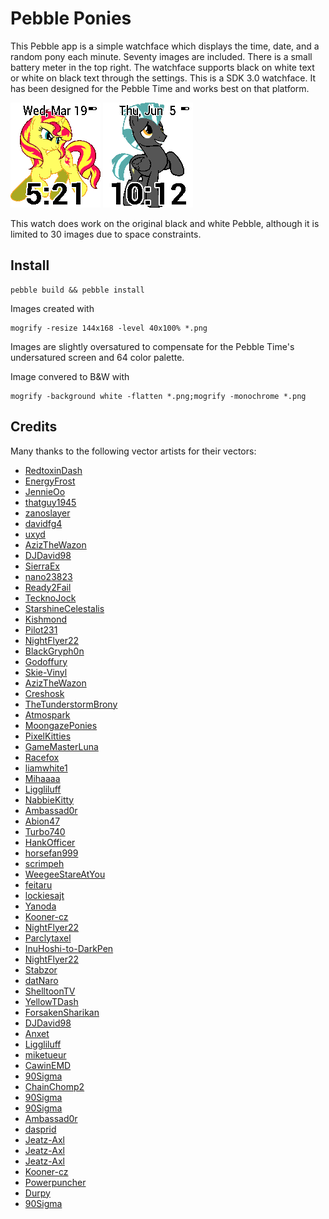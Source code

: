 Pebble Ponies
=============

This Pebble app is a simple watchface which displays the time, date, and a random pony each minute. Seventy images are included.
There is a small battery meter in the top right. The watchface supports black on white text or white on black text through the settings.
This is a SDK 3.0 watchface. It has been designed for the Pebble Time and works best on that platform.

![](https://raw.githubusercontent.com/davidfg4/pebble-ponies/master/screenshot01.png "Screenshot 1")
![](https://raw.githubusercontent.com/davidfg4/pebble-ponies/master/screenshot02.png "Screenshot 2")

This watch does work on the original black and white Pebble, although it is limited to 30 images due to space constraints.

Install
-------

```
pebble build && pebble install
```

Images created with
```
mogrify -resize 144x168 -level 40x100% *.png
```
Images are slightly oversatured to compensate for the Pebble Time's undersatured screen and 64 color palette.

Image convered to B&W with
```
mogrify -background white -flatten *.png;mogrify -monochrome *.png
```

Credits
-------

Many thanks to the following vector artists for their vectors:
* [RedtoxinDash](http://redtoxindash.deviantart.com/art/A-Dash-of-adorable-381915154)
* [EnergyFrost](http://energyfrost.deviantart.com/art/Applejack-362275674)
* [JennieOo](http://jennieoo.deviantart.com/art/Balloons-326256424)
* [thatguy1945](http://thatguy1945.deviantart.com/art/Fluttershy-is-umm-ready-355125933)
* [zanoslayer](http://izanoslayer.deviantart.com/art/Pissed-Rarity-325009559)
* [davidfg4](http://davidfg4.deviantart.com/art/Rainbow-Dash-Flying-415111595)
* [uxyd](http://uxyd.deviantart.com/art/Rarity-329826115)
* [AzizTheWazon](http://azizthewazon.deviantart.com/art/Twi-437490296)
* [DJDavid98](http://djdavid98.deviantart.com/art/Twilight-pondering-S04E23-451539015)
* [SierraEx](http://sierraex.deviantart.com/art/Berry-Punch-Sleeping-244895376)
* [nano23823](http://nano23823.deviantart.com/art/Blossomforth-can-t-see-450405312)
* [Ready2Fail](http://ready2fail.deviantart.com/art/Vector-Spitfire-in-Uniform-404869508)
* [TecknoJock](http://tecknojock.deviantart.com/art/Spitfire-208286741)
* [StarshineCelestalis](http://starshinecelestalis.deviantart.com/art/Soarin-Royal-Wedding-Vector-295757052)
* [Kishmond](http://kishmond.deviantart.com/art/Braeburn-1-207192020)
* [Pilot231](http://pilot231.deviantart.com/art/Princess-Celestia-543173725)
* [NightFlyer22](http://nightflyer22.deviantart.com/art/You-can-t-get-away-from-your-own-shadow-533039435)
* [BlackGryph0n](http://blackgryph0n.deviantart.com/art/Cheerilee-is-not-amused-268803188)
* [Godoffury](http://godoffury.deviantart.com/art/Queen-Chrysalis-443024992)
* [Skie-Vinyl](http://skie-vinyl.deviantart.com/art/Cloudchaser-437322873)
* [AzizTheWazon](http://azizthewazon.deviantart.com/art/S02E22-Flitter-307896268)
* [Creshosk](http://creshosk.deviantart.com/art/Sad-Eyed-Apple-Bloom-245293300)
* [TheTunderstormBrony](http://thetunderstormbrony.deviantart.com/art/Babs-Seed-chalange-339926448)
* [Atmospark](http://atmospark.deviantart.com/art/Scoots-is-Oh-So-Happy-315644758)
* [MoongazePonies](http://moongazeponies.deviantart.com/art/Sweetie-Belle-being-adorable-204345679)
* [PixelKitties](http://pixelkitties.deviantart.com/art/Coco-Pommel-is-Best-Pony-Next-to-Trixie-of-course-424650960)
* [GameMasterLuna](http://gamemasterluna.deviantart.com/art/Minuette-Colgate-439057811)
* [Racefox](http://racefox.deviantart.com/art/That-s-mine-418520769)
* [liamwhite1](http://liamwhite1.deviantart.com/art/AREN-T-I-FLYING-YET-459239423)
* [Mihaaaa](http://mihaaaa.deviantart.com/art/Doctor-Whooves-singing-214577524)
* [Liggliluff](http://liggliluff.deviantart.com/art/Golden-Harvest-Happy-Pose-280227756)
* [NabbieKitty](http://nabbiekitty.deviantart.com/art/Discord-336587397)
* [Ambassad0r](http://ambassad0r.deviantart.com/art/Night-Glider-518678939)
* [Abion47](http://abion47.deviantart.com/art/Double-Diamond-Skiier-527011500)
* [Turbo740](http://turbo740.deviantart.com/art/Gilda-318173491)
* [HankOfficer](http://hankofficer.deviantart.com/art/Lightning-Dust-is-ready-SVG-368971308)
* [horsefan999](http://horsefan999.deviantart.com/art/Lyra-Vector-393338305)
* [scrimpeh](http://scrimpeh.deviantart.com/art/Bon-Bon-Vector-293112895)
* [WeegeeStareAtYou](http://weegeestareatyou.deviantart.com/art/Maud-Pie-Vector-448657631)
* [feitaru](http://feitaru.deviantart.com/art/Pound-Cake-Season-2-Poster-333299673)
* [lockiesajt](http://lockiesajt.deviantart.com/art/Nurse-Redheart-279781767)
* [Yanoda](http://yanoda.deviantart.com/art/Eww-Tulips-334763790)
* [Kooner-cz](http://kooner-cz.deviantart.com/art/Octavia-Classy-258205887)
* [NightFlyer22](http://nightflyer22.deviantart.com/art/DJ-Vinyl-Scratch-Vector-527607352)
* [Parclytaxel](http://parclytaxel.deviantart.com/art/8-2-Millimetres-From-Lead-Shot-398864435)
* [InuHoshi-to-DarkPen](http://inuhoshi-to-darkpen.deviantart.com/art/Cadance-358563694)
* [NightFlyer22](http://nightflyer22.deviantart.com/art/Starlight-Glimmer-wants-you-524753459)
* [Stabzor](http://stabzor.deviantart.com/art/Sunset-Shimmer-386168631)
* [datNaro](http://datnaro.deviantart.com/art/Trixie-258517382)
* [ShelltoonTV](http://shelltoontv.deviantart.com/art/Zecora-201202325)
* [YellowTDash](http://yellowtdash.deviantart.com/art/allie-way-opened-eyes-269133452)
* [ForsakenSharikan](http://forsakensharikan.deviantart.com/art/Amethyst-Star-Shopping-298670444)
* [DJDavid98](http://djdavid98.deviantart.com/art/Apple-Fritter-staring-into-your-soul-513906995)
* [Anxet](http://anxet.deviantart.com/art/Big-Macintosh-Vector-309338349)
* [Liggliluff](http://liggliluff.deviantart.com/art/Diamond-Tiara-Snooty-280511569)
* [miketueur](http://miketueur.deviantart.com/art/Silver-Spoon-257695689)
* [CawinEMD](http://cawinemd.deviantart.com/art/FeatherWeight-293812009)
* [90Sigma](http://90sigma.deviantart.com/art/Fleur-de-Lis-397350038)
* [ChainChomp2](http://chainchomp2.deviantart.com/art/Nervous-Thunderlane-416826041)
* [90Sigma](http://90sigma.deviantart.com/art/Aloe-415298541)
* [90Sigma](http://90sigma.deviantart.com/art/Lotus-423007322)
* [Ambassad0r](http://ambassad0r.deviantart.com/art/Just-a-Rumble-385102449)
* [dasprid](http://dasprid.deviantart.com/art/Ms-Peachbottom-The-Real-Games-Inspector-424212535)
* [Jeatz-Axl](http://jeatz-axl.deviantart.com/art/Pip-Mad-437116961)
* [Jeatz-Axl](http://jeatz-axl.deviantart.com/art/Twilight-Velvet-442111330)
* [Jeatz-Axl](http://jeatz-axl.deviantart.com/art/Night-Light-442109384)
* [Kooner-cz](http://kooner-cz.deviantart.com/art/Seafoam-vector-254631610)
* [Powerpuncher](http://powerpuncher.deviantart.com/art/Spike-Wait-a-minute-527086034)
* [Durpy](http://durpy.deviantart.com/art/Mayor-Mare-vectored-258412779)
* [90Sigma](http://90sigma.deviantart.com/art/King-Sombra-335049960)
